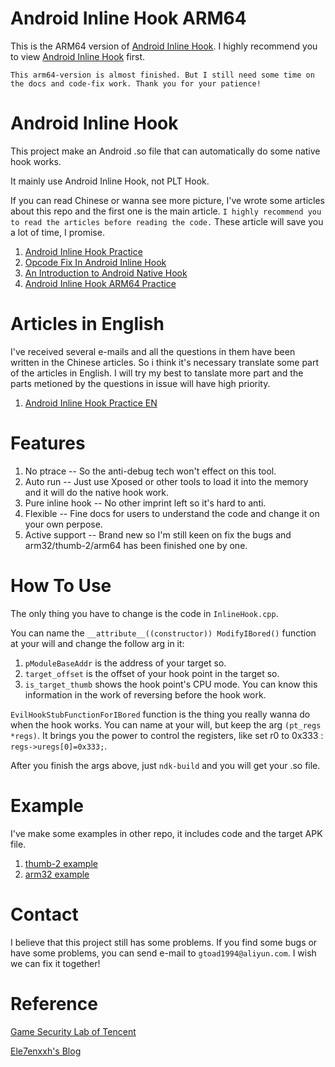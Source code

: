 # Android Inline Hook ARM64

This is the ARM64 version of [Android Inline Hook](https://github.com/GToad/Android_Inline_Hook.git). I highly recommend you to view [Android Inline Hook](https://github.com/GToad/Android_Inline_Hook.git) first.

`This arm64-version is almost finished. But I still need some time on the docs and code-fix work. Thank you for your patience!`

# Android Inline Hook

This project make an Android .so file that can automatically do some native hook works.

It mainly use Android Inline Hook, not PLT Hook.

If you can read Chinese or wanna see more picture, I've wrote some articles about this repo and the first one is the main article. `I highly recommend you to read the articles before reading the code.` These article will save you a lot of time, I promise.

1. [Android Inline Hook Practice](https://gtoad.github.io/2018/07/06/Android-Native-Hook-Practice/)
2. [Opcode Fix In Android Inline Hook](https://gtoad.github.io/2018/07/13/Android-Inline-Hook-Fix/)
3. [An Introduction to Android Native Hook](https://gtoad.github.io/2018/07/05/Android-Native-Hook/)
4. [Android Inline Hook ARM64 Practice](https://gtoad.github.io/2018/09/20/Android-Native-Hook-Practice-Arm64/)

# Articles in English

I've received several e-mails and all the questions in them have been written in the Chinese articles. So i think it's necessary translate some part of the articles in English. I will try my best to tanslate more part and the parts metioned by the questions in issue will have high priority.

1. [Android Inline Hook Practice EN](https://gtoad.github.io/2018/08/03/Android-Native-Hook-Practice-EN/)

# Features

1. No ptrace -- So the anti-debug tech won't effect on this tool.
2. Auto run -- Just use Xposed or other tools to load it into the memory and it will do the native hook work.
3. Pure inline hook -- No other imprint left so it's hard to anti.
4. Flexible -- Fine docs for users to understand the code and change it on your own perpose.
5. Active support -- Brand new so I'm still keen on fix the bugs and arm32/thumb-2/arm64 has been finished one by one.

# How To Use

The only thing you have to change is the code in `InlineHook.cpp`.

You can name the `__attribute__((constructor)) ModifyIBored()` function at your will and change the follow arg in it:

1. `pModuleBaseAddr` is the address of your target so.
2. `target_offset` is the offset of your hook point in the target so.
3. `is_target_thumb` shows the hook point's CPU mode. You can know this information in the work of reversing before the hook work.

`EvilHookStubFunctionForIBored` function is the thing you really wanna do when the hook works. You can name at your will, but keep the arg `(pt_regs *regs)`. It brings you the power to control the registers, like set r0 to 0x333 : `regs->uregs[0]=0x333;`.

After you finish the args above, just `ndk-build` and you will get your .so file.

# Example

I've make some examples in other repo, it includes code and the target APK file.

1. [thumb-2 example](https://github.com/GToad/Android_Inline_Hook_Thumb_Example.git)
2. [arm32 example](https://github.com/GToad/Android_Inline_Hook_Arm_Example.git)

# Contact

I believe that this project still has some problems. If you find some bugs or have some problems, you can send e-mail to `gtoad1994@aliyun.com`. I wish we can fix it together!

# Reference

[Game Security Lab of Tencent](http://gslab.qq.com/portal.php?mod=view&aid=168)

[Ele7enxxh's Blog](http://ele7enxxh.com/Android-Arm-Inline-Hook.html)




